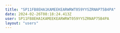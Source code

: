 ```yaml
---
title: "SP11FB8EHA1KAMEEKEARWRWT059YYSZRNAP75B4PA"
date: 2024-02-26T08:18:24.413Z
user: SP11FB8EHA1KAMEEKEARWRWT059YYSZRNAP75B4PA
layout: "users"
---
```

    